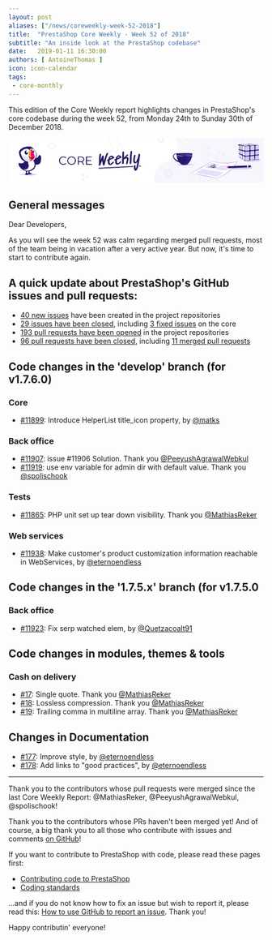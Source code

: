 ```yaml
---
layout: post
aliases: ["/news/coreweekly-week-52-2018"]
title:  "PrestaShop Core Weekly - Week 52 of 2018"
subtitle: "An inside look at the PrestaShop codebase"
date:   2019-01-11 16:30:00
authors: [ AntoineThomas ]
icon: icon-calendar
tags:
 - core-monthly
---
```


This edition of the Core Weekly report highlights changes in PrestaShop's core codebase during the week 52, from Monday 24th to Sunday 30th of December 2018.

![Core Weekly banner](/assets/images/2018/12/banner-core-weekly.jpg)


## General messages

Dear Developers,

As you will see the week 52 was calm regarding merged pull requests, most of the team being in vacation after a very active year. But now, it's time to start to contribute again.


## A quick update about PrestaShop's GitHub issues and pull requests:

- [40 new issues](https://github.com/search?q=org%3APrestaShop+is%3Apublic++-repo%3Aprestashop%2Fprestashop.github.io++is%3Aissue+created%3A2018-12-24..2018-12-30) have been created in the project repositories
- [29 issues have been closed](https://github.com/search?q=org%3APrestaShop+is%3Apublic++-repo%3Aprestashop%2Fprestashop.github.io++is%3Aissue+closed%3A2018-12-24..2018-12-30), including [3 fixed issues](https://github.com/search?q=org%3APrestaShop+is%3Apublic++-repo%3Aprestashop%2Fprestashop.github.io++is%3Aissue+label%3Afixed+closed%3A2018-12-24..2018-12-30) on the core
- [193 pull requests have been opened](https://github.com/search?q=org%3APrestaShop+is%3Apublic++-repo%3Aprestashop%2Fprestashop.github.io++is%3Apr+created%3A2018-12-24..2018-12-30) in the project repositories
- [96 pull requests have been closed](https://github.com/search?q=org%3APrestaShop+is%3Apublic++-repo%3Aprestashop%2Fprestashop.github.io++is%3Apr+closed%3A2018-12-24..2018-12-30), including [11 merged pull requests](https://github.com/search?q=org%3APrestaShop+is%3Apublic++-repo%3Aprestashop%2Fprestashop.github.io++is%3Apr+merged%3A2018-12-24..2018-12-30)

## Code changes in the 'develop' branch (for v1.7.6.0)

### Core

* [#11899](https://github.com/PrestaShop/PrestaShop/pull/11899): Introduce HelperList title_icon property, by [@matks](https://github.com/matks)


### Back office

* [#11907](https://github.com/PrestaShop/PrestaShop/pull/11907): issue  #11906 Solution. Thank you [@PeeyushAgrawalWebkul](https://github.com/PeeyushAgrawalWebkul)
* [#11919](https://github.com/PrestaShop/PrestaShop/pull/11919): use env variable for admin dir with default value. Thank you [@spolischook](https://github.com/spolischook)


### Tests

* [#11865](https://github.com/PrestaShop/PrestaShop/pull/11865): PHP unit set up tear down visibility. Thank you [@MathiasReker](https://github.com/MathiasReker)


### Web services

* [#11938](https://github.com/PrestaShop/PrestaShop/pull/11938): Make customer's product customization information reachable in WebServices, by [@eternoendless](https://github.com/eternoendless)


## Code changes in the '1.7.5.x' branch (for v1.7.5.0

### Back office

* [#11923](https://github.com/PrestaShop/PrestaShop/pull/11923): Fix serp watched elem, by [@Quetzacoalt91](https://github.com/Quetzacoalt91)


## Code changes in modules, themes & tools


### Cash on delivery

* [#17](https://github.com/PrestaShop/ps_cashondelivery/pull/17): Single quote. Thank you [@MathiasReker](https://github.com/MathiasReker)
* [#18](https://github.com/PrestaShop/ps_cashondelivery/pull/18): Lossless compression. Thank you [@MathiasReker](https://github.com/MathiasReker)
* [#19](https://github.com/PrestaShop/ps_cashondelivery/pull/19): Trailing comma in multiline array. Thank you [@MathiasReker](https://github.com/MathiasReker)


## Changes in Documentation

* [#177](https://github.com/PrestaShop/docs/pull/177): Improve style, by [@eternoendless](https://github.com/eternoendless)
* [#178](https://github.com/PrestaShop/docs/pull/178): Add links to "good practices", by [@eternoendless](https://github.com/eternoendless)


<hr />

Thank you to the contributors whose pull requests were merged since the last Core Weekly Report: @MathiasReker, @PeeyushAgrawalWebkul, @spolischook!

Thank you to the contributors whose PRs haven't been merged yet! And of course, a big thank you to all those who contribute with issues and comments [on GitHub](https://github.com/PrestaShop/PrestaShop)!

If you want to contribute to PrestaShop with code, please read these pages first:

 * [Contributing code to PrestaShop](https://devdocs.prestashop.com/1.7/contribute/contribution-guidelines/)
 * [Coding standards](https://devdocs.prestashop.com/1.7/development/coding-standards/)

...and if you do not know how to fix an issue but wish to report it, please read this: [How to use GitHub to report an issue](https://devdocs.prestashop.com/1.7/contribute/contribute-reporting-issues/). Thank you!

Happy contributin' everyone!
